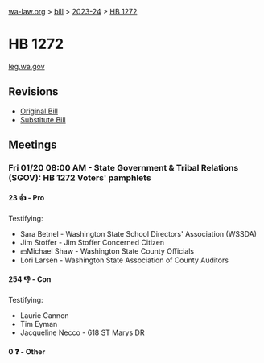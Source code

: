 [wa-law.org](/) > [bill](/bill/) > [2023-24](/bill/2023-24/) > [HB 1272](/bill/2023-24/hb/1272/)

# HB 1272
[leg.wa.gov](https://app.leg.wa.gov/billsummary?BillNumber=1272&Year=2023&Initiative=false)

## Revisions
* [Original Bill](1/)
* [Substitute Bill](S/)

## Meetings
### Fri 01/20 08:00 AM - State Government & Tribal Relations (SGOV): HB 1272 Voters' pamphlets
#### 23 👍 - Pro
Testifying:
* Sara Betnel - Washington State School Directors' Association (WSSDA)
* Jim Stoffer - Jim Stoffer Concerned Citizen
* 💵Michael Shaw - Washington State County Officials
* Lori Larsen - Washington State Association of County Auditors

#### 254 👎 - Con
Testifying:
* Laurie Cannon
* Tim Eyman
* Jacqueline Necco - 618 ST Marys DR

#### 0 ❓ - Other
